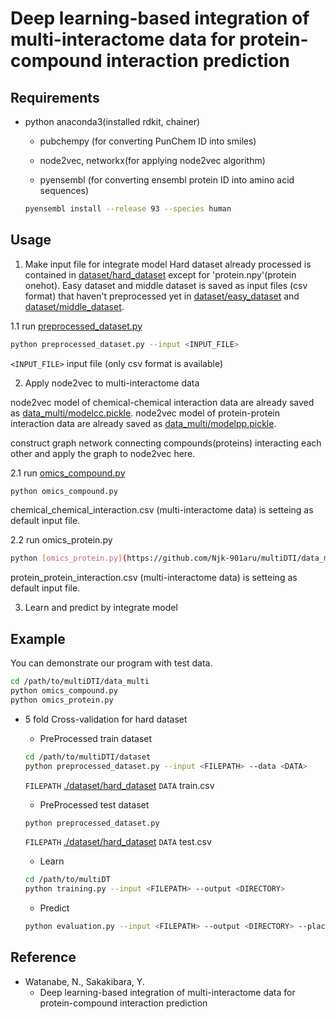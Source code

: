 # Deep learning-based integration of multi-interactome data for protein-compound interaction prediction

## Requirements
* python anaconda3(installed rdkit, chainer)

  * pubchempy (for converting PunChem ID into smiles)

  * node2vec, networkx(for applying node2vec algorithm)

  * pyensembl (for converting ensembl protein ID into amino acid sequences)
  ```bash
  pyensembl install --release 93 --species human
  ```

## Usage
1. Make input file for integrate model
Hard dataset already processed is contained in [dataset/hard_dataset](https://github.com/Njk-901aru/multiDTI/dataset/hard_dataset) except for 'protein.npy'(protein onehot).
Easy dataset and middle dataset is saved as input files (csv format) that haven't preprocessed yet in [dataset/easy_dataset](https://github.com/Njk-901aru/multiDTI/dataset/easy_dataset) and [dataset/middle_dataset](https://github.com/Njk-901aru/multiDTI/dataset/middle_dataset). 

1.1 run [preprocessed_dataset.py](https://github.com/Njk-901aru/multiDTI/dataset/preprocessed_dataset.py)

```bash
python preprocessed_dataset.py --input <INPUT_FILE>
```

`<INPUT_FILE>` input file (only csv format is available)

2. Apply node2vec to multi-interactome data

node2vec model of chemical-chemical interaction data are already saved as [data_multi/modelcc.pickle](https://github.com/Njk-901aru/multiDTI/data_multi).
node2vec model of protein-protein interaction data are already saved as [data_multi/modelpp.pickle](https://github.com/Njk-901aru/multiDTI/data_multi).

construct graph network connecting compounds(proteins) interacting each other and apply the graph to node2vec here.

2.1 run [omics_compound.py](https://github.com/Njk-901aru/multiDTI/data_multi/omics_compound.py)

```bash
python omics_compound.py
```
chemical_chemical_interaction.csv (multi-interactome data) is setteing as default input file.

2.2 run omics_protein.py

```bash
python [omics_protein.py](https://github.com/Njk-901aru/multiDTI/data_multi/omics_protein.py)
```
protein_protein_interaction.csv (multi-interactome data) is setteing as default input file.

3. Learn and predict by integrate model


## Example
You can demonstrate our program with test data.

```bash
cd /path/to/multiDTI/data_multi
python omics_compound.py
python omics_protein.py
```

- 5 fold Cross-validation for hard dataset
  - PreProcessed train dataset
  ```bash
  cd /path/to/multiDTI/dataset
  python preprocessed_dataset.py --input <FILEPATH> --data <DATA>
  ```
  `FILEPATH` [./dataset/hard_dataset](https://github.com/Njk-901aru/multiDTI/dataset/hard_dataset)
  `DATA` train.csv
  
  - PreProcessed test dataset
  ```bash
  python preprocessed_dataset.py
  ```
  `FILEPATH` [./dataset/hard_dataset](https://github.com/Njk-901aru/multiDTI/dataset/hard_dataset)
  `DATA` test.csv
  
  - Learn
  ```bash
  cd /path/to/multiDT
  python training.py --input <FILEPATH> --output <DIRECTORY>
  ```
  - Predict
  ```bash
  python evaluation.py --input <FILEPATH> --output <DIRECTORY> --place <PLACE_DIRECTORY>
  ```


## Reference
* Watanabe, N., Sakakibara, Y. 
  * Deep learning-based integration of multi-interactome data for protein-compound interaction prediction

